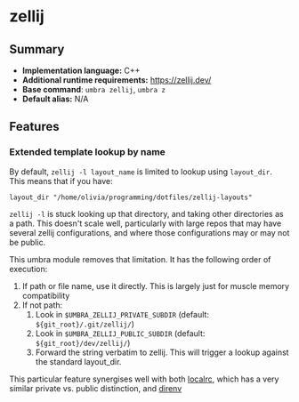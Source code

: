 # zellij

## Summary
* **Implementation language:** C++
* **Additional runtime requirements:** https://zellij.dev/
* **Base command**: `umbra zellij`, `umbra z`
* **Default alias:** N/A

## Features

### Extended template lookup by name

By default, `zellij -l layout_name` is limited to lookup using `layout_dir`. This means that if you have:
```
layout_dir "/home/olivia/programming/dotfiles/zellij-layouts"
```

`zellij -l` is stuck looking up that directory, and taking other directories as a path. This doesn't scale well, particularly with large repos that may have several zellij configurations, and where those configurations may or may not be public. 

This umbra module removes that limitation. It has the following order of execution:

1. If path or file name, use it directly. This is largely just for muscle memory compatibility
2. If not path:
    1. Look in `$UMBRA_ZELLIJ_PRIVATE_SUBDIR` (default: `${git_root}/.git/zellij/`) 
    2. Look in `$UMBRA_ZELLIJ_PUBLIC_SUBDIR` (default: `${git_root}/dev/zellij/`)
    3. Forward the string verbatim to zellij. This will trigger a lookup against the standard layout_dir.

This particular feature synergises well with both [localrc](docs/modules/localrc.md), which has a very similar private vs. public distinction, and [direnv](https://github.com/direnv/direnv/)
